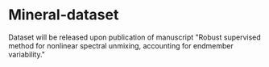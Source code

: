 # Mineral-dataset
Dataset will be released upon publication of manuscript "Robust supervised method for nonlinear spectral
unmixing, accounting for endmember variability."
